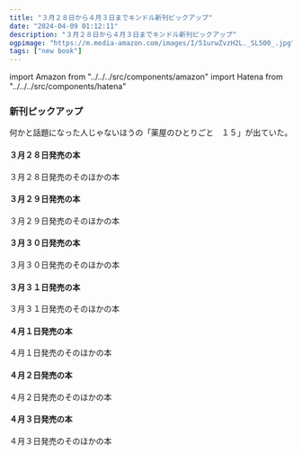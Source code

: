 ```yaml
---
title: "３月２８日から４月３日までキンドル新刊ピックアップ"
date: "2024-04-09 01:12:11"
description: "３月２８日から４月３日までキンドル新刊ピックアップ"
ogpimage: "https://m.media-amazon.com/images/I/51urwZvzH2L._SL500_.jpg"
tags: ["new book"]
---
```

import Amazon from "../../../src/components/amazon"
import Hatena from "../../../src/components/hatena"

### 新刊ピックアップ
何かと話題になった人じゃないほうの「薬屋のひとりごと　１５」が出ていた。



#### ３月２８日発売の本

<Amazon asin="B0CYP9ZPL7" />
<Amazon asin="B0CWYDCGYP" />
<Amazon asin="B0CW1FVPCX" />
<Amazon asin="B0CZ37T33N" />
<Amazon asin="B0CW17TJ51" />
<Amazon asin="B0CZ3VRNH9" />
<Amazon asin="B0CZ2ZTJJZ" />
<Amazon asin="B0CVND6QCX" />
<Amazon asin="B0CW1JPC2H" />
<Amazon asin="B0CW1FVPCX" />
<Amazon asin="B0CXX36NS6" />
<Amazon asin="B0CXX3WC7D" />
<Amazon asin="B0CXX7RG5F" />
<Amazon asin="B0CZ3FKXWS" />

３月２８日発売のそのほかの本<Hatena src="https://kyukyunyorituryo.github.io/new_epub/html/20240328.html" title=""/>
#### ３月２９日発売の本

<Amazon asin="B0CVN5LL7G" />
<Amazon asin="B0CZ37DT6H" />
<Amazon asin="B0CYSLKYHH" />
<Amazon asin="B0CWNS3H3N" />
<Amazon asin="B0CWPBXRB2" />
<Amazon asin="B0CWNSTV1R" />
<Amazon asin="B0CWNT46JZ" />
<Amazon asin="B0CWNT3QXJ" />
<Amazon asin="B0CW175GDY" />
<Amazon asin="B0CTHR8Q9T" />
<Amazon asin="B0CW18NBPG" />
<Amazon asin="B0CXLVTBN7" />
<Amazon asin="B0CW9GFDYZ" />
<Amazon asin="B0CW1J8FCG" />
<Amazon asin="B0CW1DWC2G" />
<Amazon asin="B0CY2H7JBW" />
<Amazon asin="B0CYL6N7WP" />


３月２９日発売のそのほかの本<Hatena src="https://kyukyunyorituryo.github.io/new_epub/html/20240329.html" title=""/>
#### ３月３０日発売の本

<Amazon asin="B0CW1GN6SQ" />
<Amazon asin="B0CYH2X5HK" />
<Amazon asin="B0CYH19B1Z" />
<Amazon asin="B0CW1GBJ5L" />
<Amazon asin="B0CYH19B1Z" />

３月３０日発売のそのほかの本<Hatena src="https://kyukyunyorituryo.github.io/new_epub/html/20240330.html" title=""/>
#### ３月３１日発売の本

<Amazon asin="B0CW1HK9X2" />
<Amazon asin="B0CW1KTHJ5" />
<Amazon asin="B0CWJ4F5BX" />
<Amazon asin="B0CY3588Q9" />
<Amazon asin="B0CV4VGYCN" />
<Amazon asin="B0CYPLN3KM" />
<Amazon asin="B0CW1LHJP5" />
<Amazon asin="B0CYKPGRWY" />

３月３１日発売のそのほかの本<Hatena src="https://kyukyunyorituryo.github.io/new_epub/html/20240331.html" title=""/>
#### ４月１日発売の本

<Amazon asin="B0CW19LFZG" />
<Amazon asin="B0CZ3P1K9S" />
<Amazon asin="B0CVWZWDFB" />
<Amazon asin="B0CVX6HP8Z" />
<Amazon asin="B0CW9RPQZT" />
<Amazon asin="B0CWC7RZKH" />
<Amazon asin="B0CWTGK3KJ" />
<Amazon asin="B0CWFG1N83" />
<Amazon asin="B0CTHQW6VP" />
<Amazon asin="B0CW1L9ZHL" />
<Amazon asin="B0CYSV9TW6" />
<Amazon asin="B0CW1M4YP1" />
<Amazon asin="B0CW1FWNL9" />
<Amazon asin="B0CX9J47FC" />
<Amazon asin="B0CWTJXGFJ" />
<Amazon asin="B0CWBBBK2L" />

４月１日発売のそのほかの本<Hatena src="https://kyukyunyorituryo.github.io/new_epub/html/20240401.html" title=""/>
#### ４月２日発売の本

<Amazon asin="B0CYZ9ZJ1H" />
<Amazon asin="B0CYT1WHW5" />
<Amazon asin="B0CW1KT3LJ" />
<Amazon asin="B0CYZ9FP5Q" />
<Amazon asin="B0CZ73VKVY" />
<Amazon asin="B0CTHPRD4R" />
<Amazon asin="B0CW1FMRMM" />
<Amazon asin="B0CZ8K6Z7M" />

４月２日発売のそのほかの本<Hatena src="https://kyukyunyorituryo.github.io/new_epub/html/20240402.html" title=""/>
#### ４月３日発売の本

<Amazon asin="B0CYZM5NWK" />
<Amazon asin="B0CX9CF93X" />
<Amazon asin="B0CVX2DNHG" />
<Amazon asin="B0CTM9T6F1" />
<Amazon asin="B0CWKMQ8RK" />
<Amazon asin="B0CW199K72" />
<Amazon asin="B0CWRZJ862" />
<Amazon asin="B0CYH2NXDB" />

４月３日発売のそのほかの本<Hatena src="https://kyukyunyorituryo.github.io/new_epub/html/20240403.html" title=""/>